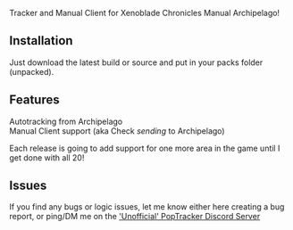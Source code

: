 Tracker and Manual Client for Xenoblade Chronicles Manual Archipelago!

## Installation

Just download the latest build or source and put in your packs folder (unpacked).

## Features
  Autotracking from Archipelago  
  Manual Client support  (aka Check _sending_ to Archipelago)

Each release is going to add support for one more area in the game until I get done with all 20!

## Issues
  If you find any bugs or logic issues, let me know either here creating a bug report, or ping/DM me on the ['Unofficial' PopTracker Discord Server](https://discord.com/invite/gwThqMCPgK)

